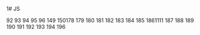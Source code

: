 1# JS

92
93
94
95
96
149
150178
179
180
181
182
183
184
185
1861111
187
188
189
190
191
192
193
194
196
